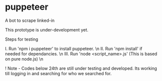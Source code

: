 # puppeteer
A bot to scrape linked-in

This prototype is under-development yet.

Steps for testing

I. Run 'npm i puppeteer' to install puppeteer. \n
II. Run 'npm install' if needed for dependancies. \n
III. Run 'node <script_name>.js' (This is based on pure node.js) \n

! Note - Codes below 24th are still under testing and developed. Its working till logging in and searching for who we searched for.
